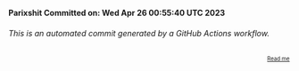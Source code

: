 **Parixshit Committed on: Wed Apr 26 00:55:40 UTC 2023** <!-- afa97a63-f7b5-4eeb-aaef-1be2fd5ede0f -->

###### This is an automated commit generated by a GitHub Actions workflow.

<div align="right"><sub><sup><a href="https://github.com/Parixshit/AutoCommit.git">Read me</a></sup></sub></div>
